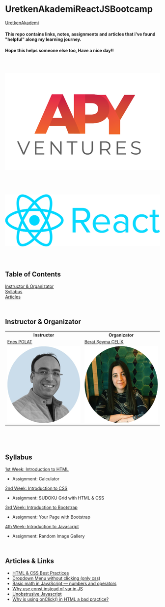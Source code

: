 # UretkenAkademiReactJSBootcamp
 [UretkenAkademi](https://uretkenakademi.com/)


#### This repo contains links, notes, assignments and articles that i've found "helpful" along my learning journey.
#### Hope this helps someone else too, Have a nice day!!
<p>&nbsp;</p>

##
![alt text](https://github.com/JosephWesleyanW/APYVenturesReactJSBootcamp/blob/main/img/apy_ventures.png)
##

<p>&nbsp;</p>

##
![alt text](https://github.com/JosephWesleyanW/APYVenturesReactJSBootcamp/blob/main/img/91-918525_react-logos-download-green-tree-logo-tree-logo.png)
##


<p>&nbsp;</p>

## Table of Contents
<p>
 <a href="#Instructor & Organizator">Instructor & Organizator</a><br>
 <a href="#Syllabus">Syllabus</a><br>
 <a href="#Articles">Articles</a><br>
</p>

<p>&nbsp;</p>

## Instructor & Organizator
<table>
  <tr>
    <th>Instructor</th>
    <th>Organizator</th>
  </tr>
  <tr>
    <td><a href="https://www.linkedin.com/in/enes-polat-09671743/">Enes POLAT</a></td>
    <td><a href="https://www.linkedin.com/in/beratseymacelik/">Berat Şeyma ÇELİK</a></td>
  </tr>
  <tr>
    <td><img src="https://github.com/JosephWesleyanW/APYVenturesReactJSBootcamp/blob/main/img/1640611682019.jpg" width="250" height="250"></td>
    <td><img src="https://github.com/JosephWesleyanW/APYVenturesReactJSBootcamp/blob/main/img/164820243270.png" width="250" height="250" ></td>
  </tr>
 </table>
 <p>&nbsp;</p>
 
<p>&nbsp;</p>

## Syllabus
 [1st Week: Introduction to HTML](https://github.com/JosephWesleyanW/APYVenturesReactJSBootcamp/tree/main/1st%20Week)
- Assignment: Calculator

 [2nd Week: Introduction to CSS](https://github.com/JosephWesleyanW/APYVenturesReactJSBootcamp/tree/main/2nd%20Week)
- Assignment: SUDOKU Grid with HTML & CSS

 [3rd Week: Introduction to Bootstrap](https://github.com/JosephWesleyanW/APYVenturesReactJSBootcamp/tree/main/3rd%20Week)
- Assignment: Your Page with Bootstrap

 [4th Week: Introduction to Javascript](https://github.com/JosephWesleyanW/APYVenturesReactJSBootcamp/tree/main/4th%20Week)
- Assignment: Random Image Gallery



<p>&nbsp;</p>

## Articles & Links
- [HTML & CSS Best Practices](https://medium.com/@inceptiondj.info/html-css-coding-best-practice-fadb9870a00f)
- [Dropdown Menu without clicking (only css)](https://www.w3schools.com/howto/tryit.asp?filename=tryhow_css_dropdown_navbar)
- [Basic math in JavaScript — numbers and operators](https://developer.mozilla.org/en-US/docs/Learn/JavaScript/First_steps/Math)
- [Why use const instead of var in JS](https://medium.com/dailyjs/use-const-and-make-your-javascript-code-better-aac4f3786ca1#:~:text=const%20prevents%20the%20variable%20to,make%20the%20value%20immutable%20too!)
- [Unobstrusive Javascript](https://en.wikipedia.org/wiki/Unobtrusive_JavaScript)
- [Why is using onClick() in HTML a bad practice?](https://stackoverflow.com/questions/5871640/why-is-using-onclick-in-html-a-bad-practice/5871830#5871830)
